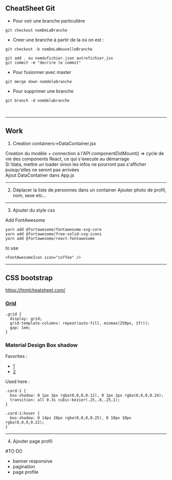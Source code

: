 ## CheatSheet Git

* Pour voir une branche particulière
```
git checkout nomDeLaBranche
```

* Creer une branche à partir de la où on est :
```
git checkout -b nomDeLaNouvelleBranche
```
```
git add . ou nomdufichier.json autrefichier.jsx
git commit -m "decrire le commit"
```

* Pour fusionner avec master
```
git merge down nomdelabranche
```


* Pour supprimer une branche
```
git branch -d nomdelabranche
```
<br/>

---
## Work

1. Creation containers->DataContainer.jsx

Creation du modèle + connection à l'API
componentDidMount() => cycle de vie des components React, ce qui s'execute au démarrage
<br/>Si !data, mettre un loader sinon les infos ne pourront pas s'afficher puisqu'elles ne seront pas arrivées 
<br/>Ajout DataContainer dans App.js

---

2. Déplacer la liste de personnes dans un container 
Ajouter photo de profil, nom, sexe etc...
---

3. Ajouter du style css


Add FontAwesome
```
yarn add @fortawesome/fontawesome-svg-core
yarn add @fortawesome/free-solid-svg-icons
yarn add @fortawesome/react-fontawesome
```
to use
```
<FontAwesomeIcon icon="coffee" />
```
---

## CSS bootstrap 

https://htmlcheatsheet.com/

### [Grid](https://react-bootstrap.github.io/layout/grid/)
```
.grid {
  display: grid;
  grid-template-columns: repeat(auto-fill, minmax(250px, 1fr));
  gap: 1em;
}
```

### Material Design Box shadow 
Favorites :
- [1](https://codepen.io/sdthornton/pen/wBZdXq)
- [2](https://codepen.io/haibnu/pen/FxGsI)

Used here :
```
.card-1 {
  box-shadow: 0 1px 3px rgba(0,0,0,0.12), 0 1px 2px rgba(0,0,0,0.24);
  transition: all 0.3s cubic-bezier(.25,.8,.25,1);
}

.card-1:hover {
  box-shadow: 0 14px 28px rgba(0,0,0,0.25), 0 10px 10px rgba(0,0,0,0.22);
}
```
---
4. Ajouter page profil


#TO DO
- banner responsive
- pagination
- page profile
